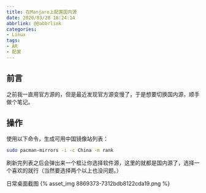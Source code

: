 ```yaml
---
title: 在Manjaro上配置国内源
date: 2020/03/28 16:24:14
abbrlink: @@abbrlink
categories:
- Linux
tags:
- AR
- 配置
---
```

## 前言
之前我一直用官方源的，但是最近发现官方源变慢了，于是想要切换国内源，顺手做个笔记。

## 操作
使用以下命令，生成可用中国镜像站列表：
```bash
sudo pacman-mirrors -i -c China -m rank
```
刷新完列表之后会弹出来一个框让你选择软件源，这里的就都是国内源了，选择一个喜欢的就行（当然要选择两个以上也没问题。）

日常桌面截图
{% asset_img 8869373-7312bdb8122cda19.png %}
